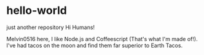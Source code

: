 # hello-world
just another repository
Hi Humans!

Melvin0516 here, I like Node.js and Coffeescript (That's what I'm made of!).
I've had tacos on the moon and find them far superior to Earth Tacos.
